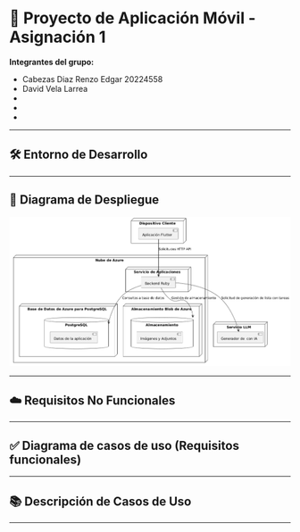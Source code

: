 
# 📱 Proyecto de Aplicación Móvil - Asignación 1

  
**Integrantes del grupo:**  
- Cabezas Diaz Renzo Edgar 20224558
- David Vela Larrea 
-   
-
-
---

## 🛠️ Entorno de Desarrollo



---
## 🚀 Diagrama de Despliegue

![Diagrama de Despliegue](diagramadespliegue2.png)


---

## ☁️ Requisitos No Funcionales



---

## ✅ Diagrama de casos de uso (Requisitos funcionales) 



---

## 📚 Descripción de Casos de Uso



---
